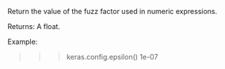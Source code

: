 Return the value of the fuzz factor used in numeric expressions.

Returns:
    A float.

Example:

>>> keras.config.epsilon()
1e-07
